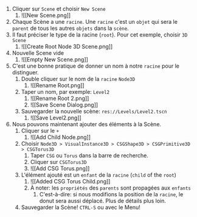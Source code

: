 1. Cliquer sur `Scene` et choisir `New Scene`
	1. ![[New Scene.png]]
2. Chaque Scène a une `racine`. Une `racine` c'est un `objet` qui sera le `parent` de tous les autres `objets` dans la `scène`.
3. Il faut préciser le type de la racine (`root`). Pour cet exemple, choisir `3D Scene`
	1. ![[Create Root Node 3D Scene.png]]
4. Nouvelle Scene vide
	1. ![[Empty New Scene.png]]
5. C'est une bonne pratique de donner un nom à notre `racine` pour le distinguer.
	1. Double cliquer sur le nom de la `racine` `Node3D`
		1. ![[Rename Root.png]]
	2. Taper un nom, par exemple: `Level2`
		1. ![[Rename Root 2.png]]
		2. ![[Save Scene Dialog.png]]
	3. Sauvegarder la nouvelle scène: `res://Levels/Level2.tscn`
		1. ![[Save Level2.png]]
6. Nous pouvons maintenant ajouter des éléments à la Scène.
	1. Cliquer sur le `+` 
		1. ![[Add Child Node.png]]
	2. Choisir `Node3D > VisualInstance3D > CSGShape3D > CSGPrimitive3D > CSGTorus3D`
		1. Taper `CSG` ou `Torus` dans la barre de recherche.
		2. Cliquer sur `CSGTorus3D`
		3. ![[Add CSG Torus.png]]
	3. L'élément ajouté est un `enfant` de la `racine` (`child` of the `root`)
		1. ![[Added CSG Torus Child.png]]
		2. À noter: les `propriétés` des `parents` sont propagées aux `enfants`
			1. C'est-à-dire: si nous modifions la position de la `racine`, le donut sera aussi déplacé. Plus de détails plus loin.
	4. Sauvegarder la Scène! `CTRL-S` ou avec le Menu!